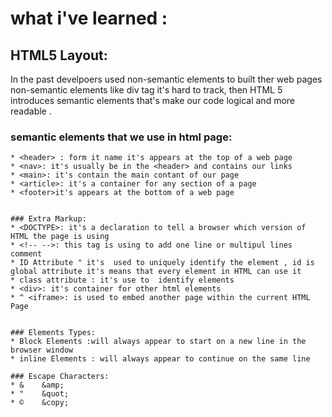 # what i've learned :


## HTML5 Layout:

In the past develpoers used non-semantic elements to built ther web pages 
non-semantic elements  like div tag it's hard to track, then HTML 5 introduces semantic elements that's make our code logical and  more readable .
### semantic elements that we use in html page:
~~~~ 
* <header> : form it name it's appears at the top of a web page 
* <nav>: it's usually be in the <header> and contains our links
* <main>: it's contain the main contant of our page
* <article>: it's a container for any section of a page 
* <footer>it's appears at the bottom of a web page


### Extra Markup:
* <DOCTYPE>: it's a declaration to tell a browser which version of HTML the page is using 
* <!-- -->: this tag is using to add one line or multipul lines comment
* ID Attribute " it's  used to uniquely identify the element , id is global attribute it's means that every element in HTML can use it 
* class attribute : it's use to  identify elements
* <div>: it's container for other html elements
* ^ <iframe>: is used to embed another page within the current HTML Page


### Elements Types:
* Block Elements :will always appear to start on a new line in the browser window
* inline Elements : will always appear to continue on the same line

### Escape Characters:
* &    &amp;
* "    &quot; 
* ©    &copy;
~~~~ 

